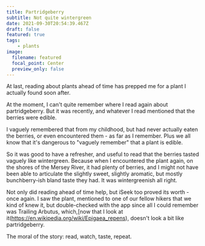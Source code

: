 ```yaml
---
title: Partridgeberry
subtitle: Not quite wintergreen
date: 2021-09-30T20:54:39.467Z
draft: false
featured: true
tags:
    - plants
image:
  filename: featured
  focal_point: Center
  preview_only: false
---
```

At last, reading about plants ahead of time has prepped me for a plant I actually found soon after.

At the moment, I can't quite remember where I read again about partridgeberry. But it was recently, and whatever I read mentioned that the berries were edible.

I vaguely remembered that from my childhood, but had never actually eaten the berries, or even encountered them - as far as I remember. Plus we all know that it's dangerous to "vaguely remember" that a plant is edible.

So it was good to have a refresher, and useful to read that the berries tasted vaguely like wintergreen. Because when I encountered the plant again, on the shores of the Mersey River, it had plenty of berries, and I might not have been able to articulate the slightly sweet, slightly aromatic, but mostly bunchberry-ish bland taste they had. It was wintergreenish all right.

Not only did reading ahead of time help, but iSeek too proved its worth - once again. I saw the plant, mentioned to one of our fellow hikers that we kind of knew it, but double-checked with the app since all I could remember was Trailing Arbutus, which,[now that I look at it(https://en.wikipedia.org/wiki/Epigaea_repens), doesn't look a bit like partridgeberry.

The moral of the story: read, watch, taste, repeat.

